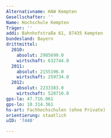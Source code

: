 ```yaml
---
Alternativname: HAW Kempten
Gesellschafter: ''
Name: Hochschule Kempten
Träger: ''
addi: Bahnhofstraße 61, 87435 Kempten
bundesland: Bayern
drittmittel:
  2010:
    absolut: 2985699.0
    wirtschaft: 632744.0
  2011:
    absolut: 2155196.0
    wirtschaft: 259734.0
  2012:
    absolut: 2233383.0
    wirtschaft: 528710.0
gps-la: 47.716.061
gps-lo: 10.314.361
hs-art: Fachhochschulen (ohne Private)
orientierung: staatlich
uID: '7440'

---
```


